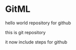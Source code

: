 # GitML

hello world repository for github

this is git repository

it now include steps for github

